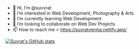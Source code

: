 - 👋 Hi, I’m @suvvrat
- 👀 I’m interested in Web Development, Photography & Arts
- 🌱 I’m currently learning  Web Development 
- 💞️ I’m looking to collaborate on Web Dev Projects
- 📫 How to reach me > https://suvratverma.netlify.app/

[![Suvrat's GitHub stats](https://github-readme-stats.vercel.app/api/top-langs?username=suvvrat&show_icons=true&theme=midnight-purple)](https://github.com/anuraghazra/github-readme-stats)


